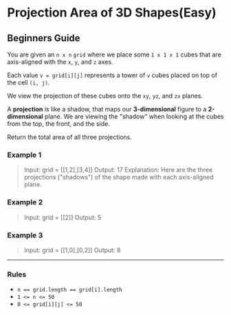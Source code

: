 # Projection Area of 3D Shapes(Easy)

## Beginners Guide

You are given an `n x n` `grid` where we place some `1 x 1 x 1` cubes that are axis-aligned with the `x`, `y`, and `z` axes.

Each value `v = grid[i][j]` represents a tower of `v` cubes placed on top of the cell `(i, j)`.

We view the projection of these cubes onto the `xy`, `yz`, and `zx` planes.

A **projection** is like a shadow, that maps our **3-dimensional** figure to a **2-dimensional** plane. We are viewing the "shadow" when looking at the cubes from the top, the front, and the side.

Return the total area of all three projections.

### Example 1

>Input: grid = [[1,2],[3,4]]
Output: 17
Explanation: Here are the three projections ("shadows") of the shape made with each axis-aligned plane.

### Example 2

>Input: grid = [[2]]
Output: 5

### Example 3

>Input: grid = [[1,0],[0,2]]
Output: 8

---

### Rules

* `n == grid.length == grid[i].length`
* `1 <= n <= 50`
* `0 <= grid[i][j] <= 50`

